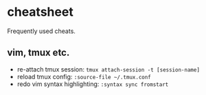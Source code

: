 # cheatsheet
Frequently used cheats.

## vim, tmux etc.
* re-attach tmux session: `tmux attach-session -t [session-name]`
* reload tmux config: `:source-file ~/.tmux.conf`
* redo vim syntax highlighting: `:syntax sync fromstart`
